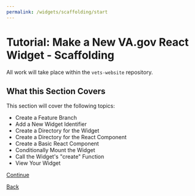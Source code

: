 ```yaml
---
permalink: /widgets/scaffolding/start
---
```


# Tutorial: Make a New VA.gov React Widget - Scaffolding

All work will take place within the `vets-website` repository.

## What this Section Covers

This section will cover the following topics:

- Create a Feature Branch
- Add a New Widget Identifier
- Create a Directory for the Widget
- Create a Directory for the React Component
- Create a Basic React Component
- Conditionally Mount the Widget
- Call the Widget's "create" Function
- View Your Widget

[Continue](./2-feature-branch.md)

[Back](../introduction/4-conditional-mounting.md)
